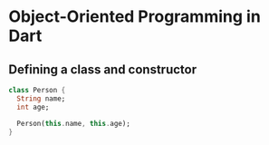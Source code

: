 # Object-Oriented Programming in Dart

## Defining a class and constructor

```dart
class Person {
  String name;
  int age;

  Person(this.name, this.age);
}
```